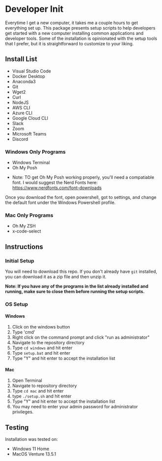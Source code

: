 # Developer Init
Everytime I get a new computer, it takes me a couple hours to get everything set up. This package presents setup scripts to help developers get started with a new computer installing common applications and developer tools. Some of the installation is opinionated with the setup tools that I prefer, but it is straightforward to customize to your liking.

## Install List
- Visual Studio Code
- Docker Desktop
- Anaconda3
- Git
- Wget2
- Curl
- NodeJS
- AWS CLI
- Azure CLI
- Google Cloud CLI
- Slack
- Zoom
- Microsoft Teams
- Discord

### Windows Only Programs
- Windows Terminal
- Oh My Posh

* Note: TO get Oh My Posh working properly, you'll need a compatiable font. I would suggest the Nerd Fonts here:
https://www.nerdfonts.com/font-downloads

Once you download the font, open powershell, got to settings, and change the default font under the Windows Powershell profile.

### Mac Only Programs
- Oh My ZSH
- x-code-select

## Instructions
### Initial Setup
You will need to download this repo. If you don't already have `git` installed, you can download it as a zip file and then unzip it.

**Note: If you have any of the programs in the list already installed and running, make sure to close them before running the setup scripts.**

### OS Setup
#### Windows
1. Click on the windows button
2. Type 'cmd'
3. Right click on the command prompt and click "run as administrator"
4. Navigate to the repository directory
5. Type `cd windows` and hit enter
6. Type `setup.bat` and hit enter
7. Type "Y" and hit enter to accept the installation list

#### Mac
1. Open Terminal
2. Navigate to repository directory
3. Type `cd mac` and hit enter
4. type `./setup.sh` and hit enter
5. Type "Y" and hit enter to accept the installation list
6. You may need to enter your admin password for administrator privileges.

## Testing
Installation was tested on:
* Windows 11 Home
* MacOS Venture 13.5.1